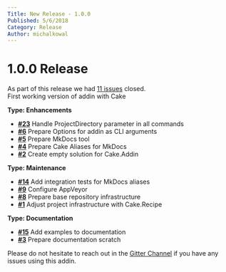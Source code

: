 ```yaml
---
Title: New Release - 1.0.0
Published: 5/6/2018
Category: Release
Author: michalkowal
---
```


# 1.0.0 Release

As part of this release we had [11 issues](https://github.com/michalkowal/Cake.MkDocs/issues?milestone=1&state=closed) closed.  
First working version of addin with Cake

__Type: Enhancements__

- [__#23__](https://github.com/michalkowal/Cake.MkDocs/issues/23) Handle ProjectDirectory parameter in all commands
- [__#6__](https://github.com/michalkowal/Cake.MkDocs/issues/6) Prepare Options for addin as CLI arguments
- [__#5__](https://github.com/michalkowal/Cake.MkDocs/issues/5) Prepare MkDocs tool
- [__#4__](https://github.com/michalkowal/Cake.MkDocs/issues/4) Prepare Cake Aliases for MkDocs
- [__#2__](https://github.com/michalkowal/Cake.MkDocs/issues/2) Create empty solution for Cake.Addin

__Type: Maintenance__

- [__#14__](https://github.com/michalkowal/Cake.MkDocs/issues/14) Add integration tests for MkDocs aliases
- [__#9__](https://github.com/michalkowal/Cake.MkDocs/issues/9) Configure AppVeyor
- [__#8__](https://github.com/michalkowal/Cake.MkDocs/issues/8) Prepare base repository infrastructure
- [__#1__](https://github.com/michalkowal/Cake.MkDocs/issues/1) Adjust project infrastructure with Cake.Recipe

__Type: Documentation__

- [__#15__](https://github.com/michalkowal/Cake.MkDocs/issues/15) Add examples to documentation
- [__#3__](https://github.com/michalkowal/Cake.MkDocs/issues/3) Prepare documentation scratch

Please do not hesitate to reach out in the [Gitter Channel](https://gitter.im/cake-contrib/Lobby) if you have any issues using this addin.